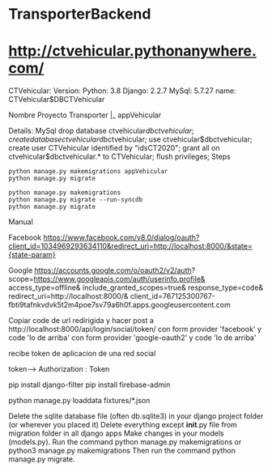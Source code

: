 # TransporterBackend
# http://ctvehicular.pythonanywhere.com/

CTVehicular:
Version:
Python: 3.8
Django: 2.2.7
MySql: 5.7.27
  name: CTVehicular$DBCTVehicular

Nombre Proyecto
Transporter
 |_ appVehicular

Details:
  MySql
    drop database ctvehicular$dbctvehicular;
    create database ctvehicular$dbctvehicular;
    use ctvehicular$dbctvehicular;
    create user CTVehicular identified by "idsCT2020";
    grant all on ctvehicular$dbctvehicular.* to CTVehicular;
    flush privileges;
  Steps

    python manage.py makemigrations appVehicular
    python manage.py migrate

    python manage.py makemigrations
    python manage.py migrate --run-syncdb
    python manage.py migrate


Manual

  Facebook
https://www.facebook.com/v8.0/dialog/oauth?client_id=1034969293634110&redirect_uri=http://localhost:8000/&state={state-param}

  Google
https://accounts.google.com/o/oauth2/v2/auth?
 scope=https://www.googleapis.com/auth/userinfo.profile&
 access_type=offline&
 include_granted_scopes=true&
 response_type=code&
 redirect_uri=http://localhost:8000/&
 client_id=767125300767-fbti9tafnkvdvk5t2m4poe7sv79a6h0f.apps.googleusercontent.com


Copiar code de url redirigida y hacer post a http://localhost:8000/api/login/social/token/
con form  provider 'facebook' y code 'lo de arriba'
con form  provider 'google-oauth2' y code 'lo de arriba'

recibe token de aplicacion de una red social

token--> Authorization : Token <token>
  
pip install django-filter
pip install firebase-admin

python manage.py loaddata fixtures/*.json

Delete the sqlite database file (often db.sqlite3) in your django project folder (or wherever you placed it)
Delete everything except __init__.py file from migration folder in all django apps
Make changes in your models (models.py).
Run the command python manage.py makemigrations or python3 manage.py makemigrations
Then run the command python manage.py migrate.